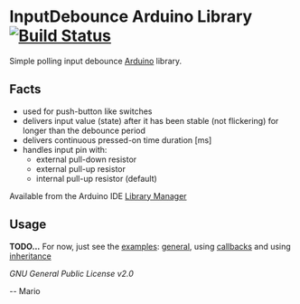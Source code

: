 # InputDebounce Arduino Library [![Build Status](https://travis-ci.org/Mokolea/InputDebounce.svg)](https://travis-ci.org/Mokolea/InputDebounce)

Simple polling input debounce [Arduino](https://www.arduino.cc/) library.

## Facts
 - used for push-button like switches
 - delivers input value (state) after it has been stable (not flickering) for longer than the debounce period
 - delivers continuous pressed-on time duration [ms]
 - handles input pin with:
    - external pull-down resistor
    - external pull-up resistor
    - internal pull-up resistor (default)

Available from the Arduino IDE [Library Manager](https://www.arduino.cc/en/Guide/Libraries)

## Usage
**TODO...**
For now, just see the [examples](https://github.com/Mokolea/InputDebounce/tree/master/examples):
[general](https://github.com/Mokolea/InputDebounce/blob/master/examples/Test_InputDebounce/Test_InputDebounce.ino),
using [callbacks](https://github.com/Mokolea/InputDebounce/blob/master/examples/Test_InputDebounce_Callbacks/Test_InputDebounce_Callbacks.ino)
and using [inheritance](https://github.com/Mokolea/InputDebounce/blob/master/examples/Test_InputDebounce_Inheritance/Test_InputDebounce_Inheritance.ino)

*GNU General Public License v2.0*

-- Mario

